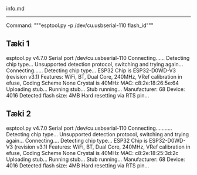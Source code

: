 info.md

---------

Command:
"""esptool.py -p /dev/cu.usbserial-110 flash_id"""


Tæki 1
---
esptool.py v4.7.0
Serial port /dev/cu.usbserial-110
Connecting......
Detecting chip type... Unsupported detection protocol, switching and trying again...
Connecting......
Detecting chip type... ESP32
Chip is ESP32-D0WD-V3 (revision v3.1)
Features: WiFi, BT, Dual Core, 240MHz, VRef calibration in efuse, Coding Scheme None
Crystal is 40MHz
MAC: c8:2e:18:26:5e:64
Uploading stub...
Running stub...
Stub running...
Manufacturer: 68
Device: 4016
Detected flash size: 4MB
Hard resetting via RTS pin...

Tæki 2
---
esptool.py v4.7.0
Serial port /dev/cu.usbserial-110
Connecting...........
Detecting chip type... Unsupported detection protocol, switching and trying again...
Connecting....
Detecting chip type... ESP32
Chip is ESP32-D0WD-V3 (revision v3.1)
Features: WiFi, BT, Dual Core, 240MHz, VRef calibration in efuse, Coding Scheme None
Crystal is 40MHz
MAC: c8:2e:18:25:3d:2c
Uploading stub...
Running stub...
Stub running...
Manufacturer: 68
Device: 4016
Detected flash size: 4MB
Hard resetting via RTS pin...

